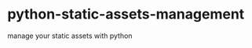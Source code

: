 python-static-assets-management
===============================

manage your static assets with python